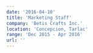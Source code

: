 ```yaml
---
date: '2016-04-10'
title: 'Marketing Staff'
company: 'Betis Crafts Inc.'
location: 'Concepcion, Tarlac'
range: 'Dec 2015 - Apr 2016'
url: ''
---
```

